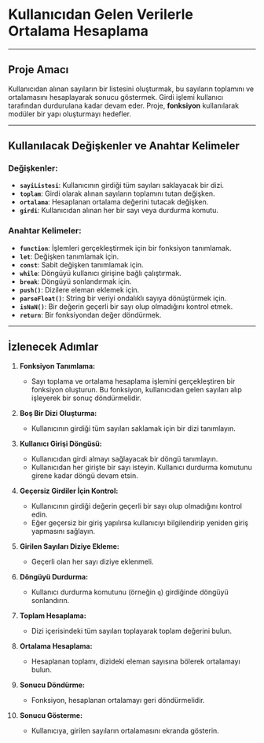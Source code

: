 # Kullanıcıdan Gelen Verilerle Ortalama Hesaplama

---

## Proje Amacı
Kullanıcıdan alınan sayıların bir listesini oluşturmak, bu sayıların toplamını ve ortalamasını hesaplayarak sonucu göstermek. Girdi işlemi kullanıcı tarafından durdurulana kadar devam eder. Proje, **fonksiyon** kullanılarak modüler bir yapı oluşturmayı hedefler.

---

## Kullanılacak Değişkenler ve Anahtar Kelimeler

### Değişkenler:
- **`sayiListesi`**: Kullanıcının girdiği tüm sayıları saklayacak bir dizi.
- **`toplam`**: Girdi olarak alınan sayıların toplamını tutan değişken.
- **`ortalama`**: Hesaplanan ortalama değerini tutacak değişken.
- **`girdi`**: Kullanıcıdan alınan her bir sayı veya durdurma komutu.

### Anahtar Kelimeler:
- **`function`**: İşlemleri gerçekleştirmek için bir fonksiyon tanımlamak.
- **`let`**: Değişken tanımlamak için.
- **`const`**: Sabit değişken tanımlamak için.
- **`while`**: Döngüyü kullanıcı girişine bağlı çalıştırmak.
- **`break`**: Döngüyü sonlandırmak için.
- **`push()`**: Dizilere eleman eklemek için.
- **`parseFloat()`**: String bir veriyi ondalıklı sayıya dönüştürmek için.
- **`isNaN()`**: Bir değerin geçerli bir sayı olup olmadığını kontrol etmek.
- **`return`**: Bir fonksiyondan değer döndürmek.

---

## İzlenecek Adımlar

1. **Fonksiyon Tanımlama:**
   - Sayı toplama ve ortalama hesaplama işlemini gerçekleştiren bir fonksiyon oluşturun. Bu fonksiyon, kullanıcıdan gelen sayıları alıp işleyerek bir sonuç döndürmelidir.

2. **Boş Bir Dizi Oluşturma:**
   - Kullanıcının girdiği tüm sayıları saklamak için bir dizi tanımlayın.

3. **Kullanıcı Girişi Döngüsü:**
   - Kullanıcıdan girdi almayı sağlayacak bir döngü tanımlayın.
   - Kullanıcıdan her girişte bir sayı isteyin. Kullanıcı durdurma komutunu girene kadar döngü devam etsin.

4. **Geçersiz Girdiler İçin Kontrol:**
   - Kullanıcının girdiği değerin geçerli bir sayı olup olmadığını kontrol edin.
   - Eğer geçersiz bir giriş yapılırsa kullanıcıyı bilgilendirip yeniden giriş yapmasını sağlayın.

5. **Girilen Sayıları Diziye Ekleme:**
   - Geçerli olan her sayı diziye eklenmeli.

6. **Döngüyü Durdurma:**
   - Kullanıcı durdurma komutunu (örneğin `q`) girdiğinde döngüyü sonlandırın.

7. **Toplam Hesaplama:**
   - Dizi içerisindeki tüm sayıları toplayarak toplam değerini bulun.

8. **Ortalama Hesaplama:**
   - Hesaplanan toplamı, dizideki eleman sayısına bölerek ortalamayı bulun.

9. **Sonucu Döndürme:**
   - Fonksiyon, hesaplanan ortalamayı geri döndürmelidir.

10. **Sonucu Gösterme:**
    - Kullanıcıya, girilen sayıların ortalamasını ekranda gösterin.
